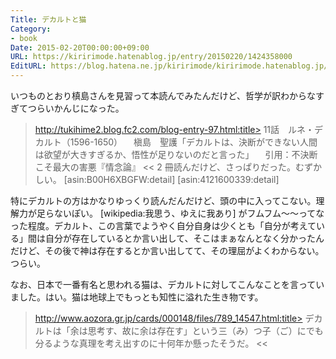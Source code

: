 ```yaml
---
Title: デカルトと猫
Category:
- book
Date: 2015-02-20T00:00:00+09:00
URL: https://kiririmode.hatenablog.jp/entry/20150220/1424358000
EditURL: https://blog.hatena.ne.jp/kiririmode/kiririmode.hatenablog.jp/atom/entry/8454420450084791395
---
```



いつものとおり槙島さんを見習って本読んでみたんだけど、哲学が訳わからなすぎてつらいかんじになった。
>http://tukihime2.blog.fc2.com/blog-entry-97.html:title>
11話　ルネ・デカルト（1596-1650）
　槇島　聖護「デカルトは、決断ができない人間は欲望が大きすぎるか、悟性が足りないのだと言った」
　引用：不決断こそ最大の害悪『情念論』
<<
2 冊読んだけど、さっぱりだった。むずかしい。
[asin:B00H6XBGFW:detail]
[asin:4121600339:detail]

特にデカルトの方はかなりゆっくり読んだんだけど、頭の中に入ってこない。理解力が足らないぽい。
[wikipedia:我思う、ゆえに我あり] がフムフム〜〜ってなった程度。デカルト、この言葉でようやく自分自身は少くとも「自分が考えている」間は自分が存在しているとか言い出して、そこはまぁなんとなく分かったんだけど、その後で神は存在するとか言い出してて、その理屈がよくわからない。つらい。

なお、日本で一番有名と思われる猫は、デカルトに対してこんなことを言っていました。はい。猫は地球上でもっとも知性に溢れた生き物です。
>http://www.aozora.gr.jp/cards/000148/files/789_14547.html:title>
デカルトは「余は思考す、故に余は存在す」という三（み）つ子（ご）にでも分るような真理を考え出すのに十何年か懸ったそうだ。
<<

